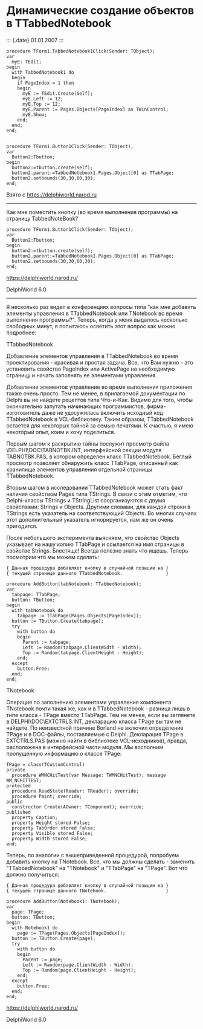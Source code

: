 Динамические создание объектов в TTabbedNotebook
================================================

::: {.date}
01.01.2007
:::

    procedure TForm1.TabbedNotebook1Click(Sender: TObject);
    var
      myE: TEdit;
    begin
      with TabbedNotebook1 do
      begin
        if PageIndex = 1 then
        begin
          myE := TEdit.Create(Self);
          myE.Left := 12;
          myE.Top := 12;
          myE.Parent := Pages.Objects[PageIndex] as TWinControl;
          myE.Show;
        end;
      end;
    end;
     
     
    procedure TForm1.Button1Click(Sender: TObject);
    var
      Button2:Tbutton;
    begin
      button2:=tbutton.create(self);
      button2.parent:=TabbedNotebook1.Pages.Object[0] as TTabPage;
      button2.setbounds(30,30,60,30);
    end;

Взято с <https://delphiworld.narod.ru>

------------------------------------------------------------------------

Как мне поместить кнопку (во время выполнения программы) на страницу
TabbedNoteBook?

    procedure TForm1.Button1Click(Sender: TObject);
    var
      Button2:Tbutton;
    begin
      button2:=tbutton.create(self);
      button2.parent:=TabbedNotebook1.Pages.Object[0] as TTabPage;
      button2.setbounds(30,30,60,30);
    end;

<https://delphiworld.narod.ru/>

DelphiWorld 6.0

------------------------------------------------------------------------

Я несколько раз видел в конференциях вопросы типа \"как мне добавить
элементы управления в TTabbedNotebook или TNotebook во время выполнения
программы?\". Теперь, когда у меня выдалось несколько свободных минут, я
попытаюсь осветить этот вопрос как можно подробнее:

TTabbedNotebook

Добавление элементов управления в TTabbedNotebook во время
проектирования - красивая и простая задача. Все, что Вам нужно - это
установить свойство PageIndex или ActivePage на необходимую страницу и
начать заполнять ее элементами управления.

Добавление элементов управление во время выполнения приложения также
очень просто. Тем не менее, в прилагаемой документации по Delphi вы не
найдете рецептов типа Что-и-Как. Видимо для того, чтобы окончательно
запутать начинающих программистов, фирма-изготовитель даже не
удосужилась включить исходный код TTabbedNotebook в VCL-библиотеку.
Таким образом, TTabbedNotebook остается для некоторых тайной за семью
печатями. К счастью, я имею некоторый опыт, коим и хочу поделиться.

Первым шагом к раскрытию тайны послужит просмотр файла
\\DELPHI\\DOC\\TABNOTBK.INT, интерфейсной секции модуля TABNOTBK.PAS, в
котором определен класс TTabbedNotebook. Беглый просмотр позволяет
обнаружить класс TTabPage, описанный как хранилище элементов управления
отдельной страницы TTabbedNotebook.

Вторым шагом в исследовании TTabbedNotebook может стать факт наличия
свойством Pages типа TStrings. В связи с этим отметим, что Delphi-классы
TStrings и TStringList соорганизуются с двумя свойствами: Strings и
Objects. Другими словами, для каждой строки в TStrings есть указатель на
соответствующий Objects. Во многих случаях этот дополнительный указатель
игнорируется, нам же он очень пригодится.

После небольшого эксперимента выясняем, что свойство Objects указывает
на нашу копию TTabPage и ссылается на имя страницы в свойстве Strings.
Блестяще! Всегда полезно знать что ищешь. Теперь посмотрим что мы можем
сделать:

     
     
    { Данная процедура добавляет кнопку в случайной позиции на }
    { текущей странице данного TTabbedNotebook.                }
     
    procedure AddButton(tabNotebook: TTabbedNotebook);
    var
      tabpage: TTabPage;
      button: TButton;
    begin
      with tabNotebook do
        tabpage := TTabPage(Pages.Objects[PageIndex]);
      button := TButton.Create(tabpage);
      try
        with button do
        begin
          Parent := tabpage;
          Left := Random(tabpage.ClientWidth - Width);
          Top := Random(tabpage.ClientHeight - Height);
        end;
      except
        button.Free;
      end;
    end;

TNotebook

Операция по заполнению элементами управления компонента TNotebook почти
такая же, как и в TTabbedNotebook - разница лишь в типе класса - TPage
вместо TTabPage. Тем не менее, если вы заглянете в
DELPHI\\DOC\\EXTCTRLS.INT, декларацию класса TPage вы там не найдете. По
неизвестной причине Borland не включил определение TPage и в DOC-файлы,
поставляемые с Delphi. Декларация TPage в EXTCTRLS.PAS (можно найти в
библиотеке VCL-исходников), правда, расположена в интерфейсной части
модуля. Мы восполним пропущенную информацию о классе TPage:

    TPage = class(TCustomControl)
    private
      procedure WMNCHitTest(var Message: TWMNCHitTest); message WM_NCHITTEST;
    protected
      procedure ReadState(Reader: TReader); override;
      procedure Paint; override;
    public
      constructor Create(AOwner: TComponent); override;
    published
      property Caption;
      property Height stored False;
      property TabOrder stored False;
      property Visible stored False;
      property Width stored False;
    end;

Теперь, по аналогии с вышеприведенной процедурой, попробуем добавить
кнопку на TNotebook. Все, что мы должны сделать - заменить
\"TTabbedNotebook\" на \"TNotebook\" и \"TTabPage\" на \"TPage\". Вот
что должно получиться:

    { Данная процедура добавляет кнопку в случайной позиции на }
    { текущей странице данного TNotebook.                      }
     
    procedure AddButton(Notebook1: TNotebook);
    var
      page: TPage;
      button: TButton;
    begin
      with Notebook1 do
        page := TPage(Pages.Objects[PageIndex]);
      button := TButton.Create(page);
      try
        with button do
        begin
          Parent := page;
          Left := Random(page.ClientWidth - Width);
          Top := Random(page.ClientHeight - Height);
        end;
      except
        button.Free;
      end;
    end;

<https://delphiworld.narod.ru/>

DelphiWorld 6.0

